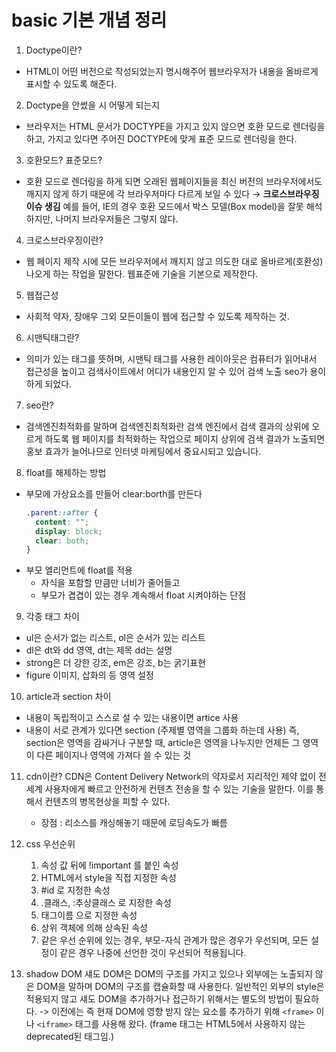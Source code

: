 # basic 기본 개념 정리

1. Doctype이란?

- HTML이 어떤 버전으로 작성되었는지 명시해주어 웹브라우저가 내용을 올바르게 표시할 수 있도록 해준다.

2. Doctype을 안썼을 시 어떻게 되는지

- 브라우저는 HTML 문서가 DOCTYPE을 가지고 있지 않으면 호환 모드로 렌더링을 하고, 가지고 있다면 주어진 DOCTYPE에 맞게 표준 모드로 렌더링을 한다.

3. 호환모드? 표준모드?

- 호환 모드로 렌더링을 하게 되면 오래된 웹페이지들을 최신 버전의 브라우저에서도 깨지지 않게 하기 때문에 각 브라우저마다 다르게 보일 수 있다 → **크로스브라우징 이슈 생김** 예를 들어, IE의 경우 호환 모드에서 박스 모델(Box model)을 잘못 해석하지만, 나머지 브라우저들은 그렇지 않다.

4. 크로스브라우징이란?

- 웹 페이지 제작 시에 모든 브라우저에서 깨지지 않고 의도한 대로 올바르게(호환성) 나오게 하는 작업을 말한다. 웹표준에 기술을 기본으로 제작한다.

5. 웹접근성

- 사회적 약자, 장애우 그외 모든이들이 웹에 접근할 수 있도록 제작하는 것.

6. 시맨틱태그란?

- 의미가 있는 태그를 뜻하며, 시맨틱 태그를 사용한 레이아웃은 컴퓨터가 읽어내서 접근성을 높이고 검색사이트에서 어디가 내용인지 알 수 있어 검색 노출 seo가 용이하게 되었다.

7. seo란?

- 검색엔진최적화를 말하며 검색엔진최적화란 검색 엔진에서 검색 결과의 상위에 오르게 하도록 웹 페이지를 최적화하는 작업으로 페이지 상위에 검색 결과가 노출되면 홍보 효과가 늘어나므로 인터넷 마케팅에서 중요시되고 있습니다.

8. float를 해제하는 방법

- 부모에 가상요소를 만들어 clear:borth를 만든다
  ```css
  .parent::after {
    content: "";
    display: block;
    clear: both;
  }
  ```
- 부모 엘리먼트에 float를 적용
  - 자식을 포함할 만큼만 너비가 줄어들고
  - 부모가 겹겹이 있는 경우 계속해서 float 시켜야하는 단점

9. 각종 태그 차이

- ul은 순서가 없는 리스트, ol은 순서가 있는 리스트
- dl은 dt와 dd 영역, dt는 제목 dd는 설명
- strong은 더 강한 강조, em은 강조, b는 굵기표현
- figure 이미지, 삽화의 등 영역 설정

10. article과 section 차이

- 내용이 독립적이고 스스로 설 수 있는 내용이면 artice 사용
- 내용이 서로 관계가 있다면 section (주제별 영역을 그룹화 하는데 사용)
  즉, section은 영역을 감싸거나 구분할 때, article은 영역을 나누지만 언제든 그 영역이 다른 페이지나 영역에 가져다 쓸 수 있는 것

11. cdn이란?
    CDN은 Content Delivery Network의 약자로서 지리적인 제약 없이 전 세계 사용자에게 빠르고 안전하게 컨텐츠 전송을 할 수 있는 기술을 말한다. 이를 통해서 컨텐츠의 병목현상을 피할 수 있다.

    - 장점 : 리소스를 캐싱해놓기 때문에 로딩속도가 빠름

12. css 우선순위

    1. 속성 값 뒤에 !important 를 붙인 속성
    2. HTML에서 style을 직접 지정한 속성
    3. #id 로 지정한 속성
    4. .클래스, :추상클래스 로 지정한 속성
    5. 태그이름 으로 지정한 속성
    6. 상위 객체에 의해 상속된 속성
    7. 같은 우선 순위에 있는 경우, 부모-자식 관계가 많은 경우가 우선되며, 모든 설정이 같은 경우 나중에 선언한 것이 우선되어 적용됩니다.

13. shadow DOM
    섀도 DOM은 DOM의 구조를 가지고 있으나 외부에는 노출되지 않은 DOM을 말하며 DOM의 구조를 캡슐화할 때 사용한다. 일반적인 외부의 style은 적용되지 않고 섀도 DOM을 추가하거나 접근하기 위해서는 별도의 방법이 필요하다.
    -> 이전에는 즉 현재 DOM에 영향 받지 않는 요소를 추가하기 위해 `<frame>` 이나 `<iframe>` 태그를 사용해 왔다. (frame 태그는 HTML5에서 사용하지 않는 deprecated된 태그임.)
